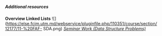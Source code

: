 ##### **Additional resources**
**Overview Linked Lists**
![](https://else.fcim.utm.md/webservice/pluginfile.php/110351/course/section/12177/11-%20FAF-
SDA.png)
_[Seminar Work (Data Structure
Problems)](https://else.fcim.utm.md/mod/assign/view.php?id=41995 "Seminar work
\(Data structure problems\)")_
